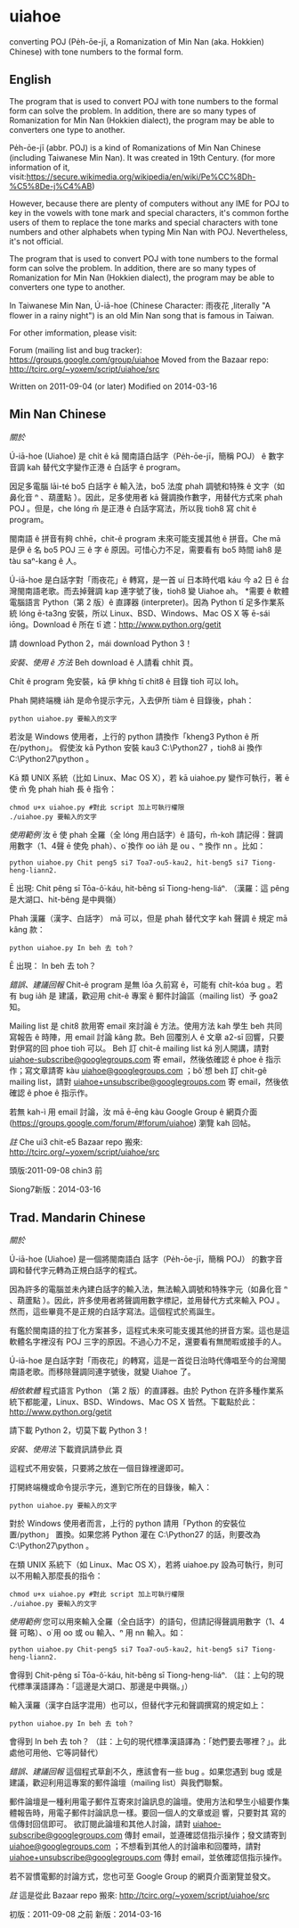 uiahoe
======

converting POJ (Pe̍h-ōe-jī, a Romanization of Min Nan (aka. Hokkien) Chinese) with tone numbers to the formal form.

English
----------
The program that is used to convert POJ with tone numbers to the formal form can solve the problem. In addition, there are so many types of Romanization for Min Nan (Hokkien dialect), the program may be able to converters one type to another.

Pe̍h-ōe-jī (abbr. POJ) is a kind of Romanizations of Min Nan Chinese (including Taiwanese Min Nan). It was created in 19th Century.
(for more information of it, visit:https://secure.wikimedia.org/wikipedia/en/wiki/Pe%CC%8Dh-%C5%8De-j%C4%AB)

However, because there are plenty of computers without any IME for POJ to key in the vowels with tone mark and special characters, it's common forthe users of them to replace the tone marks and special characters with tone numbers and other alphabets when typing Min Nan with POJ. Nevertheless, it's not official.

The program that is used to convert POJ with tone numbers to the formal form can solve the problem. In addition, there are so many types of Romanization for Min Nan (Hokkien dialect), the program may be able to converters one type to another.

In Taiwanese Min Nan, Ú-iā-hoe (Chinese Character: 雨夜花 ,literally "A flower in a rainy night") is an old Min Nan song that is famous in Taiwan.

For other imformation, please visit:

Forum (mailing list and bug tracker): https://groups.google.com/group/uiahoe
Moved from the Bazaar repo: http://tcirc.org/~yoxem/script/uiahoe/src

Written on 2011-09-04 (or later)
Modified on 2014-03-16

Min Nan Chinese
----------------

*關於*

Ú-iā-hoe (Uiahoe) 是 chi̍t ê kā 閩南語白話字（Pe̍h-ōe-jī，簡稱 POJ） ê 數字音調 kah 替代文字變作正港 ê 白話字 ê program。

因足多電腦 lāi-té bo5 白話字 ê 輸入法，bo5 法度 phah 調號和特殊 ê 文字（如鼻化音 ⁿ 、葫蘆點 ͘）。因此，足多使用者 kā 聲調換作數字，用替代方式來 phah POJ 。但是，che lóng m̄ 是正港 ê 白話字寫法，所以我 tioh8 寫 chit ê program。

閩南語 ê 拼音有夠 chhē，chit-ê program 未來可能支援其他 ê 拼音。Che mā 是伊 ê 名 bo5 POJ 三 ê 字 ê 原因。可惜心力不足，需要看有 bo5 時間 iah8 是 tàu saⁿ-kang ê 人。

Ú-iā-hoe 是白話字對「雨夜花」ê 轉寫，是一首 uí 日本時代唱 káu 今 a2 日 ê 台灣閩南語老歌。而去掉聲調 kap 連字號了後，tioh8 變 Uiahoe ah。
*需要 ê 軟體
電腦語言 Python（第 2 版）ê 直譯器 (interpreter)。因為 Python tī 足多作業系統 lóng ē-ta3ng 安裝，所以 Linux、BSD、Windows、Mac OS X  等 ē-sái iōng。Download ê 所在 tī 遮：http://www.python.org/getit

請 download Python 2，mái download Python 3！

*安裝、使用 ê 方法*
Beh download ê 人請看 chhi̍t 頁。

Chi̍t ê program 免安裝，kā 伊 khǹg tī chit8 ê 目錄 tioh 可以 loh。

Phah 開終端機 ia̍h 是命令提示字元，入去伊所 tiàm ê 目錄後，phah：

    python uiahoe.py 要輸入的文字

若汝是 Windows 使用者，上行的 python 請換作「kheng3 Python ê 所在/python」。 假使汝 kā Python 安裝 kau3 C:\Python27 ，tioh8 ài 換作 C:\Python27\python 。

Kā 類 UNIX 系統（比如 Linux、Mac OS X），若 kā uiahoe.py 變作可執行，著 ē 使 m̄ 免 phah hiah 長 ê 指令：

    chmod u+x uiahoe.py #對此 script 加上可執行權限
    ./uiahoe.py 要輸入的文字

*使用範例*
汝 ē 使 phah 全羅（全 lóng 用白話字）ê 語句，m̄-koh 請記得：聲調用數字（1、4聲 ē 使免 phah）、o͘  換作 oo ia̍h 是 ou 、ⁿ 換作 nn 。比如：

    python uiahoe.py Chit peng5 si7 Toa7-ou5-kau2, hit-beng5 si7 Tiong-heng-liann2.

Ē 出現: Chit pêng sī Tōa-ô͘-káu, hit-bêng sī Tiong-heng-liáⁿ. （漢羅：這 pêng 是大湖口、hit-bêng 是中興嶺）

Phah 漢羅（漢字、白話字） mā 可以，但是 phah 替代文字 kah 聲調 ê 規定 mā kâng 款：

    python uiahoe.py In beh 去 toh？

Ē 出現： In beh 去 toh？ 

*錯誤、建議回報*
Chit-ê program 是無 lōa 久前寫 ê，可能有 chi̍t-kóa bug 。若有 bug ia̍h 是 建議，歡迎用 chit-ê 專案 ê 郵件討論區（mailing list）予 goa2 知。

Mailing list 是 chit8 款用寄 email 來討論 ê 方法。使用方法 kah 學生 beh 共同寫報告 ê 時陣，用 email 討論 kâng 款。Beh 回覆別人 ê 文章 a2-sī 回響，只要對伊寫的回 phoe tioh 可以。
Beh 訂 chit-ê mailing list ká 別人開講，請對 uiahoe-subscribe@googlegroups.com 寄 email，然後依確認 ê phoe ê 指示作；寫文章請寄 kàu uiahoe@googlegroups.com ；bô͘ 想 beh 訂 chit-gê mailing list，請對 uiahoe+unsubscribe@googlegroups.com 寄 email，然後依確認 ê phoe ê 指示作。

若無 kah-ì 用 email 討論，汝 mā ē-ēng kàu Google Group ê 網頁介面 (https://groups.google.com/forum/#!forum/uiahoe) 瀏覽 kah 回帖。

*註*
Che ui3 chit-e5 Bazaar repo 搬來: http://tcirc.org/~yoxem/script/uiahoe/src

頭版:2011-09-08 chin3 前

Siong7新版：2014-03-16

Trad. Mandarin Chinese
---------------------------
*關於*

Ú-iā-hoe (Uiahoe) 是一個將閩南語白 話字（Pe̍h-ōe-jī，簡稱 POJ） 的數字音調和替代字元轉為正規白話字的程式。

因為許多的電腦並未內建白話字的輸入法，無法輸入調號和特殊字元（如鼻化音 ⁿ 、葫蘆點 ͘）。因此，許多使用者將聲調用數字標記，並用替代方式來輸入 POJ 。然而，這些畢竟不是正規的白話字寫法。這個程式於焉誕生。

有鑑於閩南語的拉丁化方案甚多，這程式未來可能支援其他的拼音方案。這也是這軟體名字裡沒有 POJ 三字的原因。不過心力不足，還要看有無閒暇或接手的人。

Ú-iā-hoe 是白話字對「雨夜花」的轉寫，這是一首從日治時代傳唱至今的台灣閩南語老歌。而移除聲調同連字號後，就變 Uiahoe 了。

*相依軟體*
程式語言 Python （第 2 版）的直譯器。由於 Python 在許多種作業系統下都能灌，Linux、BSD、Windows、Mac OS X 皆然。下載點於此：http://www.python.org/getit

請下載 Python 2，切莫下載 Python 3！

*安裝、使用法*
下載資訊請參此 頁

這程式不用安裝，只要將之放在一個目錄裡邊即可。

打開終端機或命令提示字元，進到它所在的目錄後，輸入：

    python uiahoe.py 要輸入的文字

對於 Windows 使用者而言，上行的 python 請用「Python 的安裝位置/python」 置換。如果您將 Python 灌在 C:\Python27 的話，則要改為 C:\Python27\python 。

在類 UNIX 系統下（如 Linux、Mac OS X），若將 uiahoe.py 設為可執行，則可以不用輸入那麼長的指令：

    chmod u+x uiahoe.py #對此 script 加上可執行權限
    ./uiahoe.py 要輸入的文字

*使用範例*
您可以用來輸入全羅（全白話字）的語句，但請記得聲調用數字（1、4聲 可略）、o͘ 用 oo 或 ou 輸入、ⁿ 用 nn 輸入。如：

    python uiahoe.py Chit-peng5 si7 Toa7-ou5-kau2, hit-beng5 si7 Tiong-heng-liann2.

會得到 Chit-pêng sī Tōa-ô͘-káu, hit-bêng sī Tiong-heng-liáⁿ. （註：上句的現代標準漢語譯為：「這邊是大湖口、那邊是中興嶺。」）

輸入漢羅（漢字白話字混用）也可以，但替代字元和聲調撰寫的規定如上：

    python uiahoe.py In beh 去 toh？

會得到 In beh 去 toh？ （註：上句的現代標準漢語譯為：「她們要去哪裡？」。此處他可用他、它等詞替代）

*錯誤、建議回報*
這個程式草創不久，應該會有一些 bug 。如果您遇到 bug 或是建議，歡迎利用這專案的郵件論壇（mailing list）與我們聯繫。

郵件論壇是一種利用電子郵件互寄來討論訊息的論壇。使用方法和學生小組要作集體報告時，用電子郵件討論訊息一樣。要回一個人的文章或迴 響，只要對其 寫的信傳封回信即可。
欲訂閱此論壇和其他人討論，請對 uiahoe-subscribe@googlegroups.com 傳封 email，並遵確認信指示操作；發文請寄到 uiahoe@googlegroups.com ；不想看到其他人的討論串和回覆時，請對 uiahoe+unsubscribe@googlegroups.com 傳封 email，並依確認信指示操作。

若不習慣電郵的討論方式，您也可至 Google Group 的網頁介面瀏覽並發文。


*註*
這是從此 Bazaar repo 搬來: http://tcirc.org/~yoxem/script/uiahoe/src

初版：2011-09-08 之前
新版：2014-03-16

